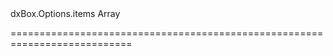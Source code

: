 <!--id-->dxBox.Options.items<!--/id-->
<!--merge--><!--/merge-->
<!--type-->Array<String, dxBoxItem, Object><!--/type-->
===========================================================================
